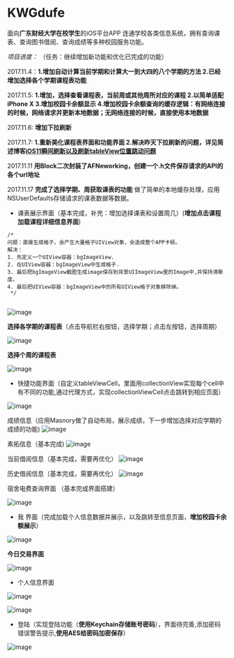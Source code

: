 # KWGdufe
面向**广东财经大学在校学生**的iOS平台APP
连通学校各类信息系统，拥有查询课表、查询图书借阅、查询成绩等多种校园服务功能。

*项目进度：*
（任务：继续增加新功能和优化已完成的功能）

2017.11.4：**1.增加自动计算当前学期和计算大一到大四的八个学期的方法 2.已经增加选择各个学期课程表功能**

2017.11.5: **1.增加，选择查看课程表，当前周或其他周所对应的课程 2.以简单适配iPhone X 3.增加校园卡余额显示 4.增加校园卡余额查询的缓存逻辑：有网络连接的时候，网络请求并更新本地数据；无网络连接的时候，直接使用本地数据**

2017.11.6: **增加下拉刷新**

2017.11.7: **1.重新美化课程表界面和功能界面 2.解决昨天下拉刷新的问题，详见简述博客[iOS11瞬间刷新以及刷新tableView位置跳动问题](http://www.jianshu.com/p/df3795263d1a)**

2017.11.11 **用Block二次封装了AFNeworking，创建一个.h文件保存请求的API的各个url地址**

2017.11.17 **完成了选择学期、周获取课表的功能**
做了简单的本地缓存处理，应用NSUserDefaults存储请求的课表数据等数据。

* 课表展示界面（基本完成，补充：增加选择课表和设置周几）(**增加点击课程加载课程详细信息界面**)

```
/*
问题：直接生成格子，会产生大量格子UIView对象，会造成整个APP卡顿。
解决：
1. 先定义一个UIView容器：bgImageView.
2. 在UIView容器：bgImageView中生成格子.
3. 最后把bgImageView截图生成image保存到背景UIImageView里的Image中,并保持清晰度。
4. 最后把UIView容器：bgImageView中的所有UIView格子对象移除掉。
 */
 
```

![image](https://github.com/KorwinBanana/KWGdufe/blob/master/READMEImage/%E8%AF%BE%E7%A8%8B%E8%A1%A8%E9%A1%B5%E9%9D%A2%EF%BC%88%E5%BE%85%E5%AE%8C%E5%96%84%E5%85%B6%E4%BB%96%E5%8A%9F%E8%83%BD%EF%BC%89.png)

**选择各学期的课程表**（点击导航栏右按钮，选择学期；点击左按钮，选择周期）

![image](https://github.com/KorwinBanana/KWGdufe/blob/master/READMEImage/%E9%80%89%E6%8B%A9%E5%90%84%E4%B8%AA%E5%AD%A6%E6%9C%9F%E8%AF%BE%E7%A8%8B%E8%A1%A8.png)

**选择个周的课程表**

![image](https://github.com/KorwinBanana/KWGdufe/blob/master/READMEImage/%E9%80%89%E6%8B%A9%E5%91%A8%E6%9C%9F%E7%9A%84%E8%AF%BE%E7%A8%8B%E8%A1%A8.png)

* 快捷功能界面（自定义tableViewCell，里面用collectionView实现每个cell中有不同的功能,通过代理方式，实现collectionViewCell点击跳转到相应页面）

![image](https://github.com/KorwinBanana/KWGdufe/blob/master/READMEImage/%E5%8A%9F%E8%83%BD%E7%95%8C%E9%9D%A2.png)

成绩信息（应用Masnory做了自动布局，展示成绩，下一步增加选择对应学期的成绩的功能)
![image](https://github.com/KorwinBanana/KWGdufe/blob/master/READMEImage/%E6%88%90%E7%BB%A9%E4%BF%A1%E6%81%AF.png)

素拓信息（基本完成)
![image](https://github.com/KorwinBanana/KWGdufe/blob/master/READMEImage/%E7%B4%A0%E6%8B%93%E4%BF%A1%E6%81%AF.png)

当前借阅信息（基本完成，需要再优化）
![image](https://github.com/KorwinBanana/KWGdufe/blob/master/READMEImage/%E5%BD%93%E5%89%8D%E5%80%9F%E9%98%85%E7%95%8C%E9%9D%A2.png)

历史借阅信息（基本完成，需要再优化）
![image](https://github.com/KorwinBanana/KWGdufe/blob/master/READMEImage/%E5%8E%86%E5%8F%B2%E5%80%9F%E9%98%85.png)

宿舍电费查询界面 （基本完成界面搭建）

![image](https://github.com/KorwinBanana/KWGdufe/blob/master/READMEImage/%E7%94%B5%E8%B4%B9%E6%9F%A5%E8%AF%A2.png)

* 我 界面（完成加载个人信息数据并展示，以及跳转至信息页面，**增加校园卡余额展示**）

![image](https://github.com/KorwinBanana/KWGdufe/blob/master/READMEImage/%E4%B8%AA%E4%BA%BA%E7%95%8C%E9%9D%A2.png)

**今日交易界面**

![image](https://github.com/KorwinBanana/KWGdufe/blob/master/READMEImage/%E4%BB%8A%E6%97%A5%E4%BA%A4%E6%98%93.png)

* 个人信息界面

![image](https://github.com/KorwinBanana/KWGdufe/blob/master/READMEImage/%E5%B1%8F%E5%B9%95%E5%BF%AB%E7%85%A7%202017-10-30%20%E4%B8%8A%E5%8D%881.04.18.png)

![image](https://github.com/KorwinBanana/KWGdufe/blob/master/READMEImage/%E9%80%89%E6%8B%A9%E6%97%A5%E6%9C%9F.png)

* 登陆（实现登陆功能（**使用Keychain存储账号密码**），界面待完善,添加密码错误警告提示,**使用AES给密码加密保存**）

![image](https://github.com/KorwinBanana/KWGdufe/blob/master/READMEImage/%E7%99%BB%E5%BD%95%E7%95%8C%E9%9D%A2%EF%BC%88%E5%B0%9A%E6%9C%AA%E7%BE%8E%E5%8C%96%EF%BC%89.png)



